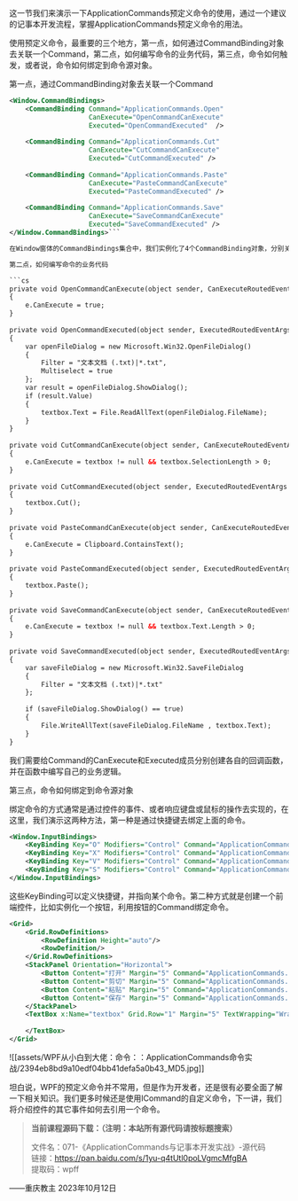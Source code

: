 这一节我们来演示一下ApplicationCommands预定义命令的使用，通过一个建议的记事本开发流程，掌握ApplicationCommands预定义命令的用法。

使用预定义命令，最重要的三个地方，第一点，如何通过CommandBinding对象去关联一个Command，第二点，如何编写命令的业务代码，第三点，命令如何触发，或者说，命令如何绑定到命令源对象。

第一点，通过CommandBinding对象去关联一个Command

```xml
<Window.CommandBindings>
    <CommandBinding Command="ApplicationCommands.Open"  
                    CanExecute="OpenCommandCanExecute" 
                    Executed="OpenCommandExecuted"  />
    
    <CommandBinding Command="ApplicationCommands.Cut" 
                    CanExecute="CutCommandCanExecute" 
                    Executed="CutCommandExecuted" />
    
    <CommandBinding Command="ApplicationCommands.Paste" 
                    CanExecute="PasteCommandCanExecute" 
                    Executed="PasteCommandExecuted" />
    
    <CommandBinding Command="ApplicationCommands.Save"  
                    CanExecute="SaveCommandCanExecute" 
                    Executed="SaveCommandExecuted" />
</Window.CommandBindings>```

在Window窗体的CommandBindings集合中，我们实例化了4个CommandBinding对象，分别关联了Open、Cut、Paste和Save，对应打开、剪切、粘贴和保存。

第二点，如何编写命令的业务代码

```cs
private void OpenCommandCanExecute(object sender, CanExecuteRoutedEventArgs e)
{
    e.CanExecute = true;
}
 
private void OpenCommandExecuted(object sender, ExecutedRoutedEventArgs e)
{
    var openFileDialog = new Microsoft.Win32.OpenFileDialog()
    {
        Filter = "文本文档 (.txt)|*.txt",
        Multiselect = true
    };
    var result = openFileDialog.ShowDialog();
    if (result.Value)
    {
        textbox.Text = File.ReadAllText(openFileDialog.FileName);
    }
}
 
private void CutCommandCanExecute(object sender, CanExecuteRoutedEventArgs e)
{
    e.CanExecute = textbox != null && textbox.SelectionLength > 0;
}
 
private void CutCommandExecuted(object sender, ExecutedRoutedEventArgs e)
{
    textbox.Cut();
}
 
private void PasteCommandCanExecute(object sender, CanExecuteRoutedEventArgs e)
{
    e.CanExecute = Clipboard.ContainsText();
}
 
private void PasteCommandExecuted(object sender, ExecutedRoutedEventArgs e)
{
    textbox.Paste();
}
 
private void SaveCommandCanExecute(object sender, CanExecuteRoutedEventArgs e)
{
    e.CanExecute = textbox != null && textbox.Text.Length > 0;
}
 
private void SaveCommandExecuted(object sender, ExecutedRoutedEventArgs e)
{
    var saveFileDialog = new Microsoft.Win32.SaveFileDialog
    {
        Filter = "文本文档 (.txt)|*.txt"
    };
 
    if (saveFileDialog.ShowDialog() == true)
    {
        File.WriteAllText(saveFileDialog.FileName , textbox.Text);
    }
}
```

我们需要给Command的CanExecute和Executed成员分别创建各自的回调函数，并在函数中编写自己的业务逻辑。

第三点，命令如何绑定到命令源对象

绑定命令的方式通常是通过控件的事件、或者响应键盘或鼠标的操作去实现的，在这里，我们演示这两种方法，第一种是通过快捷键去绑定上面的命令。

```xml
<Window.InputBindings>
    <KeyBinding Key="O" Modifiers="Control" Command="ApplicationCommands.Open" />
    <KeyBinding Key="X" Modifiers="Control" Command="ApplicationCommands.Cut" />
    <KeyBinding Key="V" Modifiers="Control" Command="ApplicationCommands.Paste" />
    <KeyBinding Key="S" Modifiers="Control" Command="ApplicationCommands.Save" />
</Window.InputBindings>
```

这些KeyBinding可以定义快捷键，并指向某个命令。第二种方式就是创建一个前端控件，比如实例化一个按钮，利用按钮的Command绑定命令。

```xml
<Grid>
    <Grid.RowDefinitions>
        <RowDefinition Height="auto"/>
        <RowDefinition/>
    </Grid.RowDefinitions>
    <StackPanel Orientation="Horizontal">
        <Button Content="打开" Margin="5" Command="ApplicationCommands.Open"/>
        <Button Content="剪切" Margin="5" Command="ApplicationCommands.Cut"/>
        <Button Content="粘贴" Margin="5" Command="ApplicationCommands.Paste"/>
        <Button Content="保存" Margin="5" Command="ApplicationCommands.Save"/>
    </StackPanel>
    <TextBox x:Name="textbox" Grid.Row="1" Margin="5" TextWrapping="Wrap">
        
    </TextBox>
</Grid>
```

![[assets/WPF从小白到大佬：命令：：ApplicationCommands命令实战/2394eb8bd9a10edf04bb41defa5a0b43_MD5.jpg]]

坦白说，WPF的预定义命令并不常用，但是作为开发者，还是很有必要全面了解一下相关知识。我们更多时候还是使用ICommand的自定义命令，下一讲，我们将介绍控件的其它事件如何去引用一个命令。

> **当前课程源码下载：（注明：本站所有源代码请按标题搜索）**
> 
> 文件名：071-《ApplicationCommands与记事本开发实战》-源代码  
> 链接：https://pan.baidu.com/s/1yu-q4tUtl0poLVgmcMfgBA  
> 提取码：wpff

——重庆教主 2023年10月12日